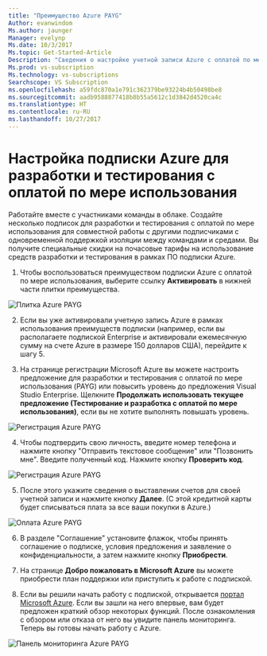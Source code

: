 ```yaml
---
title: "Преимущество Azure PAYG"
Author: evanwindom
Ms.author: jaunger
Manager: evelynp
Ms.date: 10/3/2017
Ms.topic: Get-Started-Article
Description: "Сведения о настройке учетной записи Azure с оплатой по мере использования."
Ms.prod: vs-subscription
Ms.technology: vs-subscriptions
Searchscope: VS Subscription
ms.openlocfilehash: a59fdc870a1e791c362379be93224b4b50498be8
ms.sourcegitcommit: aadb9588877418b8b55a5612c1d3842d4520ca4c
ms.translationtype: HT
ms.contentlocale: ru-RU
ms.lasthandoff: 10/27/2017
---
```

# <a name="setting-up-azure-devtest-pay-as-you-go-subscription"></a>Настройка подписки Azure для разработки и тестирования с оплатой по мере использования
Работайте вместе с участниками команды в облаке.  Создайте несколько подписок для разработки и тестирования с оплатой по мере использования для совместной работы с другими подписчиками с одновременной поддержкой изоляции между командами и средами.  Вы получите специальные скидки на почасовые тарифы на использование средств разработки и тестирования в рамках ПО подписки Azure.

1.  Чтобы воспользоваться преимуществом подписки Azure с оплатой по мере использования, выберите ссылку **Активировать** в нижней части плитки преимущества.   

![Плитка Azure PAYG](_img\vs-azure-payg\vs-azure-payg-tile.png) 

2.  Если вы уже активировали учетную запись Azure в рамках использования преимуществ подписки (например, если вы располагаете подпиской Enterprise и активировали ежемесячную сумму на счете Azure в размере 150 долларов США), перейдите к шагу 5.

3.  На странице регистрации Microsoft Azure вы можете настроить предложение для разработки и тестирования с оплатой по мере использования (PAYG) или повысить уровень до предложения Visual Studio Enterprise.  Щелкните **Продолжать использовать текущее предложение (Тестирование и разработка с оплатой по мере использования)**, если вы не хотите выполнять повышать уровень. 

![Регистрация Azure PAYG](_img\vs-azure-payg\vs-azure-payg-signup-cropped.png) 

4.  Чтобы подтвердить свою личность, введите номер телефона и нажмите кнопку "Отправить текстовое сообщение" или "Позвонить мне".  Введите полученный код.  Нажмите кнопку **Проверить код**. 

![Регистрация Azure PAYG](_img\vs-azure-payg\vs-azure-payg-identity-cropped.png) 


5.  После этого укажите сведения о выставлении счетов для своей учетной записи и нажмите кнопку **Далее**.  (С этой кредитной карты будет списываться плата за все ваши покупки в Azure.)  

![Оплата Azure PAYG](_img\vs-azure-payg\vs-azure-payg-payment-cropped.png) 

6.  В разделе "Соглашение" установите флажок, чтобы принять соглашение о подписке, условия предложения и заявление о конфиденциальности, а затем нажмите кнопку **Приобрести**. 

7.  На странице **Добро пожаловать в Microsoft Azure** вы можете приобрести план поддержки или приступить к работе с подпиской.   

8.  Если вы решили начать работу с подпиской, открывается [портал Microsoft Azure](https://portal.azure.com). Если вы зашли на него впервые, вам будет предложен краткий обзор некоторых функций.  После ознакомления с обзором или отказа от него вы увидите панель мониторинга.  Теперь вы готовы начать работу с Azure.

![Панель мониторинга Azure PAYG](_img\vs-azure-payg\vs-azure-payg-dashboard-cropped.png) 
